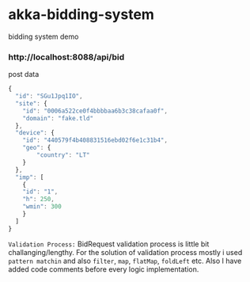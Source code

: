# akka-bidding-system

bidding system demo

### http://localhost:8088/api/bid

post data

```js
{
  "id": "SGu1Jpq1IO",
  "site": {
	"id": "0006a522ce0f4bbbbaa6b3c38cafaa0f",
	"domain": "fake.tld"
  },
  "device": {
	"id": "440579f4b408831516ebd02f6e1c31b4",
	"geo": {
  		"country": "LT"
	}
  },
  "imp": [
	{
  	"id": "1",
  	"h": 250,
  	"wmin": 300
	}
  ]
}

```

`Validation Process:` BidRequest validation process is little bit challanging/lengthy. For the solution of validation process mostly i used `pattern matchin` and also `filter`, `map`, `flatMap`, `foldLeft` etc. Also I have added code comments before every logic implementation.
